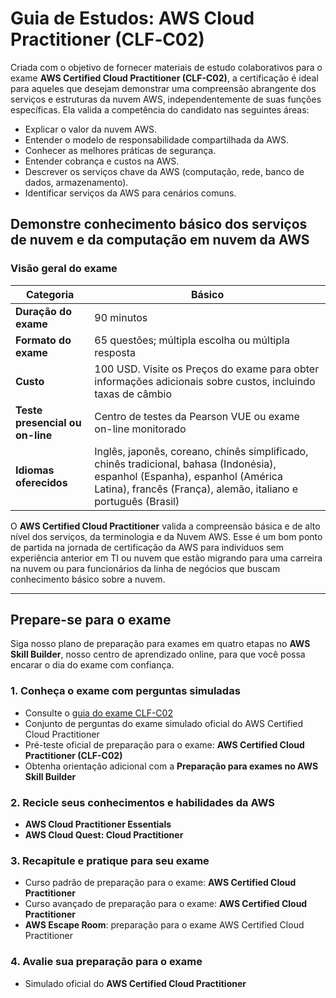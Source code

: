# Guia de Estudos: AWS Cloud Practitioner (CLF‐C02)

Criada com o objetivo de fornecer materiais de estudo colaborativos para o exame **AWS Certified Cloud Practitioner (CLF-C02)**, a certificação é ideal para aqueles que desejam demonstrar uma compreensão abrangente dos serviços e estruturas da nuvem AWS, independentemente de suas funções específicas. Ela valida a competência do candidato nas seguintes áreas:

- Explicar o valor da nuvem AWS.
- Entender o modelo de responsabilidade compartilhada da AWS.
- Conhecer as melhores práticas de segurança.
- Entender cobrança e custos na AWS.
- Descrever os serviços chave da AWS (computação, rede, banco de dados, armazenamento).
- Identificar serviços da AWS para cenários comuns.

## Demonstre conhecimento básico dos serviços de nuvem e da computação em nuvem da AWS

### Visão geral do exame

| **Categoria**              | Básico                        |
|----------------------------|-------------------------------|
| **Duração do exame**        | 90 minutos                    |
| **Formato do exame**        | 65 questões; múltipla escolha ou múltipla resposta |
| **Custo**                   | 100 USD. Visite os Preços do exame para obter informações adicionais sobre custos, incluindo taxas de câmbio |
| **Teste presencial ou on-line** | Centro de testes da Pearson VUE ou exame on-line monitorado |
| **Idiomas oferecidos**      | Inglês, japonês, coreano, chinês simplificado, chinês tradicional, bahasa (Indonésia), espanhol (Espanha), espanhol (América Latina), francês (França), alemão, italiano e português (Brasil) |

O **AWS Certified Cloud Practitioner** valida a compreensão básica e de alto nível dos serviços, da terminologia e da Nuvem AWS. Esse é um bom ponto de partida na jornada de certificação da AWS para indivíduos sem experiência anterior em TI ou nuvem que estão migrando para uma carreira na nuvem ou para funcionários da linha de negócios que buscam conhecimento básico sobre a nuvem.

---

## Prepare-se para o exame

Siga nosso plano de preparação para exames em quatro etapas no **AWS Skill Builder**, nosso centro de aprendizado online, para que você possa encarar o dia do exame com confiança.

### 1. Conheça o exame com perguntas simuladas
- Consulte o [guia do exame CLF-C02](https://aws.amazon.com/certification/certified-cloud-practitioner/)
- Conjunto de perguntas do exame simulado oficial do AWS Certified Cloud Practitioner
- Pré-teste oficial de preparação para o exame: **AWS Certified Cloud Practitioner (CLF-C02)**
- Obtenha orientação adicional com a **Preparação para exames no AWS Skill Builder**

### 2. Recicle seus conhecimentos e habilidades da AWS
- **AWS Cloud Practitioner Essentials**
- **AWS Cloud Quest: Cloud Practitioner**

### 3. Recapitule e pratique para seu exame
- Curso padrão de preparação para o exame: **AWS Certified Cloud Practitioner**
- Curso avançado de preparação para o exame: **AWS Certified Cloud Practitioner**
- **AWS Escape Room**: preparação para o exame AWS Certified Cloud Practitioner

### 4. Avalie sua preparação para o exame
- Simulado oficial do **AWS Certified Cloud Practitioner**
